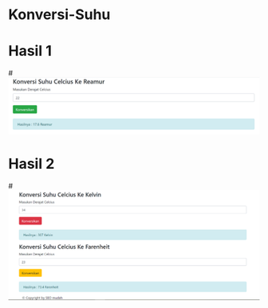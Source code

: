 # Konversi-Suhu
# Hasil 1
#![AltText](https://github.com/najmi10/Konversi-Suhu/blob/master/1.png "Hasil Satu")
# Hasil 2
#![AltText](https://github.com/najmi10/Konversi-Suhu/blob/master/2.png "Hasil Dua")
